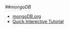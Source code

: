 ##_mongoDB_

- [mongoDB.org](https://www.mongodb.org/)
- [Quick Interective Tutorial](http://mongly.openmymind.net/tutorial/index)
